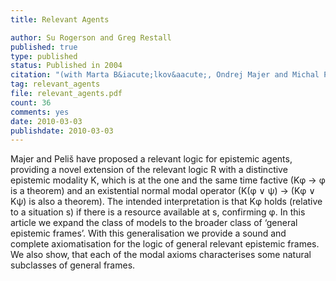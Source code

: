 ```yaml
---
title: Relevant Agents

author: Su Rogerson and Greg Restall
published: true
type: published
status: Published in 2004
citation: "(with Marta B&iacute;lkov&aacute;, Ondrej Majer and Michal Peli&scaron;), &ldquo;Relevant Agents,&rdquo; pages 22&ndash;38, in <em>Advances in Modal Logic</em>, Volume 8, College Publications, 2010."
tag: relevant_agents
file: relevant_agents.pdf
count: 36
comments: yes
date: 2010-03-03
publishdate: 2010-03-03
---
```

Majer and Peli&scaron; have proposed a relevant logic for epistemic agents, providing a novel extension of the relevant logic R with a distinctive epistemic modality K, which is at the one and the same time factive (K&phi; &rarr; &phi; is a theorem) and an existential normal modal operator (K(&phi; &or; &psi;) &rarr; (K&phi; &or; K&psi;) is also a theorem). The intended interpretation is that K&phi; holds (relative to a situation s) if there is a resource available at s, confirming &phi;. In this article we expand the class of models to the broader class of &lsquo;general epistemic frames&rsquo;. With this generalisation we provide a sound and complete axiomatisation for the logic of general relevant epistemic frames. We also show, that each of the modal axioms characterises some natural subclasses of general frames.